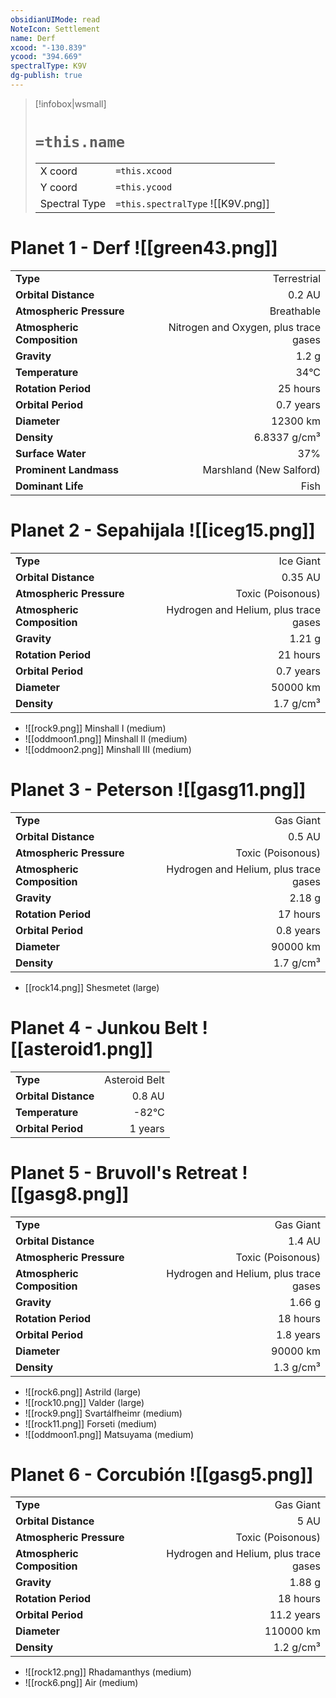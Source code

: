```yaml
---
obsidianUIMode: read
NoteIcon: Settlement
name: Derf
xcood: "-130.839"
ycood: "394.669"
spectralType: K9V
dg-publish: true
---
```

> [!infobox|wsmall]
> # `=this.name`
> | | |
> | - | - |
> | X coord | `=this.xcood` |
> | Y coord| `=this.ycood` |
> | Spectral Type | `=this.spectralType` ![[K9V.png]] |

# Planet 1 - Derf ![[green43.png]]
|                             |                           |
| --------------------------- | -------------------------:|
| **Type**                    |             Terrestrial |
| **Orbital Distance**        |   0.2 AU |
| **Atmospheric Pressure**    |       Breathable |
| **Atmospheric Composition** |      Nitrogen and Oxygen, plus trace gases |
| **Gravity**                 |        1.2 g |
| **Temperature**             |    34°C |
| **Rotation Period**         |  25 hours |
| **Orbital Period** | 0.7 years |
| **Diameter**                |      12300 km | 
| **Density**                 |    6.8337 g/cm³ |
| **Surface Water**           |           37% | 
| **Prominent Landmass**      |         Marshland (New Salford) | 
| **Dominant Life**           |         Fish |





# Planet 2 - Sepahijala ![[iceg15.png]]
|                             |                           |
| --------------------------- | -------------------------:|
| **Type**                    |             Ice Giant |
| **Orbital Distance**        |   0.35 AU |
| **Atmospheric Pressure**    |       Toxic (Poisonous) |
| **Atmospheric Composition** |      Hydrogen and Helium, plus trace gases |
| **Gravity**                 |        1.21 g |
| **Rotation Period**         |  21 hours |
| **Orbital Period** | 0.7 years |
| **Diameter**                |      50000 km | 
| **Density**                 |    1.7 g/cm³ |



- ![[rock9.png]] Minshall I (medium)
- ![[oddmoon1.png]] Minshall II (medium)
- ![[oddmoon2.png]] Minshall III (medium)


# Planet 3 - Peterson ![[gasg11.png]]
|                             |                           |
| --------------------------- | -------------------------:|
| **Type**                    |             Gas Giant |
| **Orbital Distance**        |   0.5 AU |
| **Atmospheric Pressure**    |       Toxic (Poisonous) |
| **Atmospheric Composition** |      Hydrogen and Helium, plus trace gases |
| **Gravity**                 |        2.18 g |
| **Rotation Period**         |  17 hours |
| **Orbital Period** | 0.8 years |
| **Diameter**                |      90000 km | 
| **Density**                 |    1.7 g/cm³ |



- [[rock14.png]] Shesmetet (large)

# Planet 4 - Junkou Belt ![[asteroid1.png]]
|                             |                           |
| --------------------------- | -------------------------:|
| **Type**                    |             Asteroid Belt |
| **Orbital Distance**        |   0.8 AU |
| **Temperature**             |    -82°C |
| **Orbital Period** | 1 years |





# Planet 5 - Bruvoll's Retreat ![[gasg8.png]]
|                             |                           |
| --------------------------- | -------------------------:|
| **Type**                    |             Gas Giant |
| **Orbital Distance**        |   1.4 AU |
| **Atmospheric Pressure**    |       Toxic (Poisonous) |
| **Atmospheric Composition** |      Hydrogen and Helium, plus trace gases |
| **Gravity**                 |        1.66 g |
| **Rotation Period**         |  18 hours |
| **Orbital Period** | 1.8 years |
| **Diameter**                |      90000 km | 
| **Density**                 |    1.3 g/cm³ |



- ![[rock6.png]] Astrild (large)
- ![[rock10.png]] Valder (large)
- ![[rock9.png]] Svartálfheimr (medium)
- ![[rock11.png]] Forseti (medium)
- ![[oddmoon1.png]] Matsuyama (medium)


# Planet 6 - Corcubión ![[gasg5.png]]
|                             |                           |
| --------------------------- | -------------------------:|
| **Type**                    |             Gas Giant |
| **Orbital Distance**        |   5 AU |
| **Atmospheric Pressure**    |       Toxic (Poisonous) |
| **Atmospheric Composition** |      Hydrogen and Helium, plus trace gases |
| **Gravity**                 |        1.88 g |
| **Rotation Period**         |  18 hours |
| **Orbital Period** | 11.2 years |
| **Diameter**                |      110000 km | 
| **Density**                 |    1.2 g/cm³ |



- ![[rock12.png]] Rhadamanthys (medium)
- ![[rock6.png]] Air (medium)


